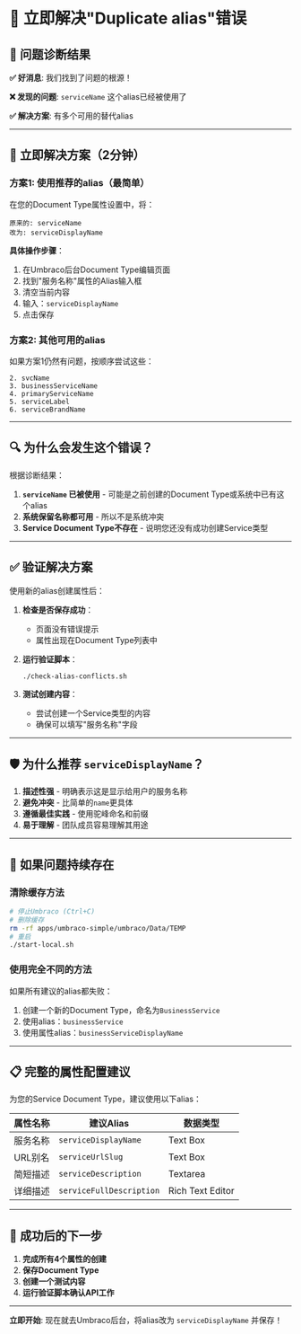 # 🚨 立即解决"Duplicate alias"错误

## 🎯 问题诊断结果

**✅ 好消息**: 我们找到了问题的根源！

**❌ 发现的问题**: `serviceName` 这个alias已经被使用了

**✅ 解决方案**: 有多个可用的替代alias

---

## 🚀 立即解决方案（2分钟）

### 方案1: 使用推荐的alias（最简单）

在您的Document Type属性设置中，将：
```
原来的: serviceName
改为: serviceDisplayName
```

**具体操作步骤**：
1. 在Umbraco后台Document Type编辑页面
2. 找到"服务名称"属性的Alias输入框
3. 清空当前内容
4. 输入：`serviceDisplayName`
5. 点击保存

### 方案2: 其他可用的alias

如果方案1仍然有问题，按顺序尝试这些：
```
2. svcName
3. businessServiceName  
4. primaryServiceName
5. serviceLabel
6. serviceBrandName
```

---

## 🔍 为什么会发生这个错误？

根据诊断结果：
1. **`serviceName` 已被使用** - 可能是之前创建的Document Type或系统中已有这个alias
2. **系统保留名称都可用** - 所以不是系统冲突
3. **Service Document Type不存在** - 说明您还没有成功创建Service类型

---

## ✅ 验证解决方案

使用新的alias创建属性后：

1. **检查是否保存成功**：
   - 页面没有错误提示
   - 属性出现在Document Type列表中

2. **运行验证脚本**：
   ```bash
   ./check-alias-conflicts.sh
   ```

3. **测试创建内容**：
   - 尝试创建一个Service类型的内容
   - 确保可以填写"服务名称"字段

---

## 🛡️ 为什么推荐 `serviceDisplayName`？

1. **描述性强** - 明确表示这是显示给用户的服务名称
2. **避免冲突** - 比简单的`name`更具体
3. **遵循最佳实践** - 使用驼峰命名和前缀
4. **易于理解** - 团队成员容易理解其用途

---

## 🔧 如果问题持续存在

### 清除缓存方法
```bash
# 停止Umbraco (Ctrl+C)
# 删除缓存
rm -rf apps/umbraco-simple/umbraco/Data/TEMP
# 重启
./start-local.sh
```

### 使用完全不同的方法
如果所有建议的alias都失败：
1. 创建一个新的Document Type，命名为`BusinessService`
2. 使用alias：`businessService`
3. 使用属性alias：`businessServiceDisplayName`

---

## 📋 完整的属性配置建议

为您的Service Document Type，建议使用以下alias：

| 属性名称 | 建议Alias | 数据类型 |
|----------|-----------|----------|
| 服务名称 | `serviceDisplayName` | Text Box |
| URL别名 | `serviceUrlSlug` | Text Box |
| 简短描述 | `serviceDescription` | Textarea |
| 详细描述 | `serviceFullDescription` | Rich Text Editor |

---

## 🎉 成功后的下一步

1. **完成所有4个属性的创建**
2. **保存Document Type**
3. **创建一个测试内容**
4. **运行验证脚本确认API工作**

---

**立即开始**: 现在就去Umbraco后台，将alias改为 `serviceDisplayName` 并保存！
